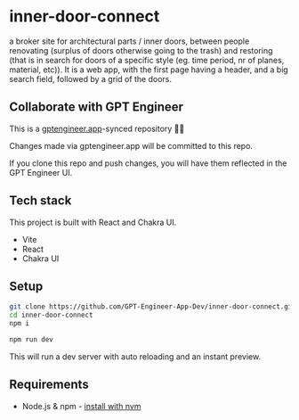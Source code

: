 # inner-door-connect

a broker site for architectural parts / inner doors, between people renovating (surplus of doors otherwise going to the trash) and restoring (that is in search for doors of a specific style (eg. time period, nr of planes, material, etc)). It is a web app, with the first page having  a header, and a big search field, followed by a grid of the doors.

## Collaborate with GPT Engineer

This is a [gptengineer.app](https://gptengineer.app)-synced repository 🌟🤖

Changes made via gptengineer.app will be committed to this repo.

If you clone this repo and push changes, you will have them reflected in the GPT Engineer UI.

## Tech stack

This project is built with React and Chakra UI.

- Vite
- React
- Chakra UI

## Setup

```sh
git clone https://github.com/GPT-Engineer-App-Dev/inner-door-connect.git
cd inner-door-connect
npm i
```

```sh
npm run dev
```

This will run a dev server with auto reloading and an instant preview.

## Requirements

- Node.js & npm - [install with nvm](https://github.com/nvm-sh/nvm#installing-and-updating)
